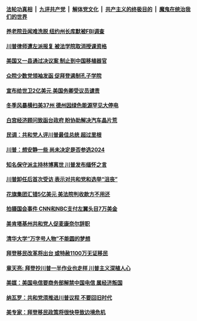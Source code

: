 

####  [法轮功真相](../../../../basic/blob/master/README.md?t=02190201) &nbsp;|&nbsp; [九评共产党](../../../../9ping.md/blob/master/README.md?t=02190201) &nbsp;|&nbsp; [解体党文化](../../../../jtdwh.md/blob/master/README.md?t=02190201)  &nbsp;|&nbsp; [共产主义的终极目的](../../../../gczydzjmd.md/blob/master/README.md?t=02190201) &nbsp;|&nbsp; [魔鬼在统治我们的世界](../../../../mgztzwmdsj.md/blob/master/README.md?t=02190201) 

#### [养老院丑闻难洗脱 纽约州长库默被FBI调查](../pages/soh6/475823.md?t=02190201) 
#### [川普律师遭左派报复 被法学院取消授课资格](../pages/soh6/475793.md?t=02190201) 
#### [美国又一县通过决议案 制止到中国移植器官](../pages/soh6/475790.md?t=02190201) 
#### [众院少数党领袖发函 促拜登遏制孔子学院](../pages/soh6/475667.md?t=02190201) 
#### [宣布给世卫2亿美元 美国务卿受议员谴责](../pages/soh6/475787.md?t=02190201) 
#### [冬季风暴横扫美37州 德州因绿色能源罕见大停电](../pages/soh6/475769.md?t=02190201) 
#### [白宫经济顾问致函台政府 盼协助解决汽车晶片荒](../pages/soh6/475760.md?t=02190201) 
#### [民调：共和党人评川普最佳总统 超过里根](../pages/soh6/475658.md?t=02190201) 
#### [川普：想安静一些 尚未决定是否参选2024](../pages/soh6/475619.md?t=02190201) 
#### [知名保守派主持林博离世 川普发布缅怀之言 ](../pages/soh6/475544.md?t=02190201) 
#### [川普卸任后首次受访 表示对共和党和选举“沮丧”](../pages/soh6/475538.md?t=02190201) 
#### [花旗集团汇错5亿美元 美法院判收款方不用还](../pages/soh6/475535.md?t=02190201) 
#### [拍摄国会事件 CNN和NBC支付左翼头目7万美金](../pages/soh6/475529.md?t=02190201) 
#### [美肯塔基州共和党人促麦康奈尔辞职](../pages/soh6/475523.md?t=02190201) 
#### [清华大学“万字号人物”不能圆的梦想](../pages/soh6/475496.md?t=02190201) 
#### [拜登移民改革将出台 或特赦1100万无证移民](../pages/soh6/475508.md?t=02190201) 
#### [章天亮: 拜登抄川普一半作业也走样 川普主义深植人心](../pages/soh6/475511.md?t=02190201) 
#### [美媒：美国电信要商务部解禁中国电信 属经济叛国](../pages/soh6/475472.md?t=02190201) 
#### [纳瓦罗：共和党须推进川普议程 不要回旧时代](../pages/soh6/475499.md?t=02190201) 
#### [美专家：拜登移民政策将很快导致边境危机](../pages/soh6/475454.md?t=02190201) 
